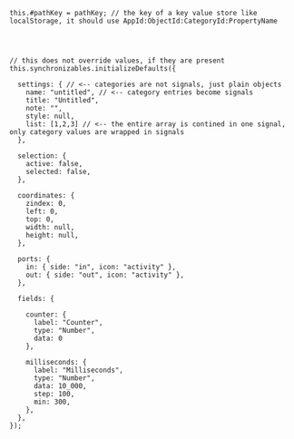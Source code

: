     this.#pathKey = pathKey; // the key of a key value store like localStorage, it should use AppId:ObjectId:CategoryId:PropertyName




    // this does not override values, if they are present
    this.synchronizables.initializeDefaults({

      settings: { // <-- categories are not signals, just plain objects
        name: "untitled", // <-- category entries become signals
        title: "Untitled",
        note: "",
        style: null,
        list: [1,2,3] // <-- the entire array is contined in one signal, only category values are wrapped in signals
      },

      selection: {
        active: false,
        selected: false,
      },

      coordinates: {
        zindex: 0,
        left: 0,
        top: 0,
        width: null,
        height: null,
      },

      ports: {
        in: { side: "in", icon: "activity" },
        out: { side: "out", icon: "activity" },
      },

      fields: {

        counter: {
          label: "Counter",
          type: "Number",
          data: 0
        },

        milliseconds: {
          label: "Milliseconds",
          type: "Number",
          data: 10_000,
          step: 100,
          min: 300,
        },
      },
    });

